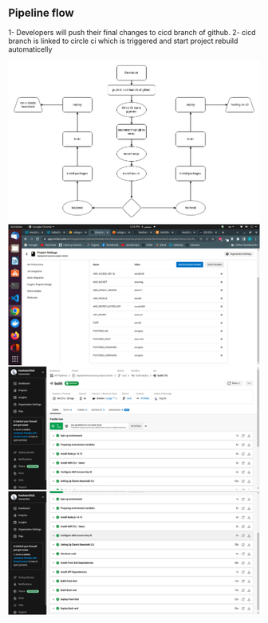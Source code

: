 ## Pipeline flow

1- Developers will push their final changes to cicd branch of github.
2- cicd branch is linked to circle ci which is triggered and start project rebuild automaticelly

![pipeline diagram](../screenshots/pipeline-diagram.png)
![circle ci env](../screenshots/circleci-env.png)
![circle ci account](../screenshots/pipeline1.png)
![circle ci pipeline](../screenshots/pipeline2.png)
